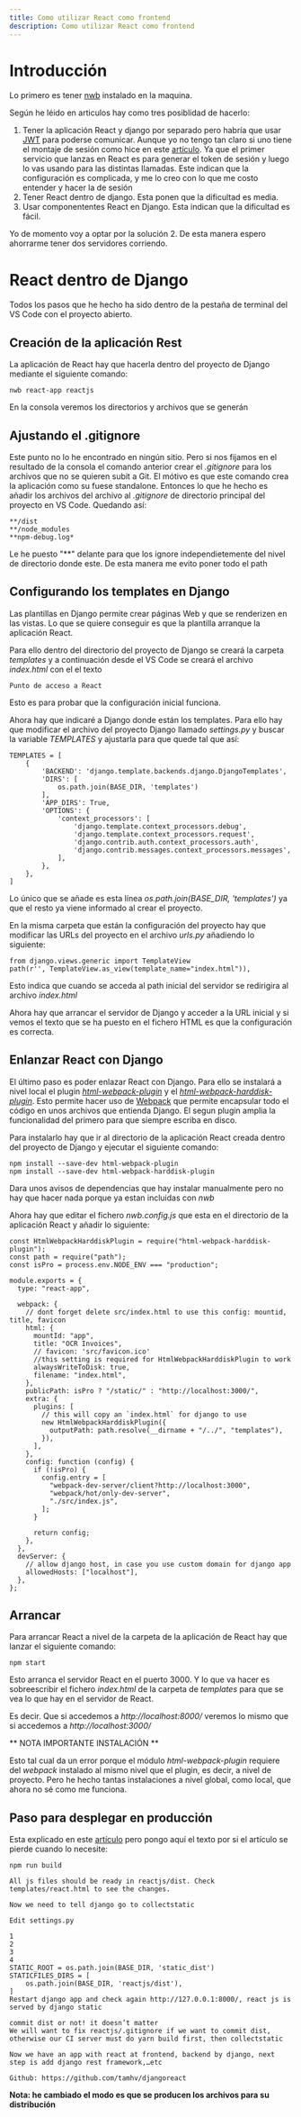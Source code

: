 ```yaml
---
title: Como utilizar React como frontend
description: Como utilizar React como frontend
---
```


# Introducción

Lo primero es tener [nwb](/docs/react/nwb/) instalado en la maquina.

Según he léido en articulos hay como tres posiblidad de hacerlo:

1. Tener la aplicación React y django por separado pero habría que usar [JWT](https://jwt.io/) para poderse comunicar. Aunque yo no tengo tan claro si uno tiene el montaje de sesión como hice en este [artículo](/docs/python/framework/django/autentificacion_session.md). Ya que el primer servicio que lanzas en React es para generar el token de sesión y luego lo vas usando para las distintas llamadas. Este indican que la configuración es complicada, y me lo creo con lo que me costo entender y hacer la de sesión
2. Tener React dentro de django. Esta ponen que la dificultad es media.
3. Usar componententes React en Django. Esta indican que la dificultad es fácil.

Yo de momento voy a optar por la solución 2. De esta manera espero ahorrarme tener dos servidores corriendo.

# React dentro de Django

Todos los pasos que he hecho ha sido dentro de la pestaña de terminal del VS Code con el proyecto abierto.

## Creación de la aplicación Rest

La aplicación de React hay que hacerla dentro del proyecto de Django mediante el siguiente comando:

```tpl
nwb react-app reactjs
```

En la consola veremos los directorios y archivos que se generán

## Ajustando el .gitignore

Este punto no lo he encontrado en ningún sitio. Pero si nos fijamos en el resultado de la consola el comando anterior crear el _.gitignore_ para los archivos que no se quieren subit a Git. El mótivo es que este comando crea la aplicación como su fuese standalone. Entonces lo que he hecho es añadir los archivos del archivo al _.gitignore_ de directorio principal del proyecto en VS Code. Quedando así:

```tpl
**/dist
**/node_modules
**npm-debug.log*
```

Le he puesto "\*\*" delante para que los ignore independietemente del nivel de directorio donde este. De esta manera me evito poner todo el path

## Configurando los templates en Django

Las plantillas en Django permite crear páginas Web y que se renderizen en las vistas. Lo que se quiere conseguir es que la plantilla arranque la aplicación React.

Para ello dentro del directorio del proyecto de Django se creará la carpeta _templates_ y a continuación desde el VS Code se creará el archivo _index.html_ con el el texto

```
Punto de acceso a React
```

Esto es para probar que la configuración inicial funciona.

Ahora hay que indicaré a Django donde están los templates. Para ello hay que modificar el archivo del proyecto Django llamado _settings.py_ y buscar la variable _TEMPLATES_ y ajustarla para que quede tal que así:

```tpl
TEMPLATES = [
    {
        'BACKEND': 'django.template.backends.django.DjangoTemplates',
        'DIRS': [
            os.path.join(BASE_DIR, 'templates')
        ],
        'APP_DIRS': True,
        'OPTIONS': {
            'context_processors': [
                'django.template.context_processors.debug',
                'django.template.context_processors.request',
                'django.contrib.auth.context_processors.auth',
                'django.contrib.messages.context_processors.messages',
            ],
        },
    },
]
```

Lo único que se añade es esta línea _os.path.join(BASE_DIR, 'templates')_ ya que el resto ya viene informado al crear el proyecto.

En la misma carpeta que están la configuración del proyecto hay que modificar las URLs del proyecto en el archivo _urls.py_ añadiendo lo siguiente:

```tpl
from django.views.generic import TemplateView
path(r'', TemplateView.as_view(template_name="index.html")),
```

Esto indica que cuando se acceda al path inicial del servidor se redirigira al archivo _index.html_

Ahora hay que arrancar el servidor de Django y acceder a la URL inicial y si vemos el texto que se ha puesto en el fichero HTML es que la configuración es correcta.

## Enlanzar React con Django

El último paso es poder enlazar React con Django. Para ello se instalará a nivel local el plugin _[html-webpack-plugin](https://github.com/jantimon/html-webpack-plugin)_ y el _[html-webpack-harddisk-plugin](https://github.com/jantimon/html-webpack-harddisk-plugin)_. Esto permite hacer uso de [Webpack](https://webpack.js.org/) que permite encapsular todo el código en unos archivos que entienda Django.
El segun plugin amplia la funcionalidad del primero para que siempre escriba en disco.

Para instalarlo hay que ir al directorio de la aplicación React creada dentro del proyecto de Django y ejecutar el siguiente comando:

```tpl
npm install --save-dev html-webpack-plugin
npm install --save-dev html-webpack-harddisk-plugin
```

Dara unos avisos de dependencias que hay instalar manualmente pero no hay que hacer nada porque ya estan incluidas con _nwb_

Ahora hay que editar el fichero _nwb.config.js_ que esta en el directorio de la aplicación React y añadir lo siguiente:

```tpl
const HtmlWebpackHarddiskPlugin = require("html-webpack-harddisk-plugin");
const path = require("path");
const isPro = process.env.NODE_ENV === "production";

module.exports = {
  type: "react-app",

  webpack: {
    // dont forget delete src/index.html to use this config: mountid, title, favicon
    html: {
      mountId: "app",
      title: "OCR Invoices",
      // favicon: 'src/favicon.ico'
      //this setting is required for HtmlWebpackHarddiskPlugin to work
      alwaysWriteToDisk: true,
      filename: "index.html",
    },
    publicPath: isPro ? "/static/" : "http://localhost:3000/",
    extra: {
      plugins: [
        // this will copy an `index.html` for django to use
        new HtmlWebpackHarddiskPlugin({
          outputPath: path.resolve(__dirname + "/../", "templates"),
        }),
      ],
    },
    config: function (config) {
      if (!isPro) {
        config.entry = [
          "webpack-dev-server/client?http://localhost:3000",
          "webpack/hot/only-dev-server",
          "./src/index.js",
        ];
      }

      return config;
    },
  },
  devServer: {
    // allow django host, in case you use custom domain for django app
    allowedHosts: ["localhost"],
  },
};
```

## Arrancar

Para arrancar React a nivel de la carpeta de la aplicación de React hay que lanzar el siguiente comando:

```tpl
npm start
```

Esto arranca el servidor React en el puerto 3000. Y lo que va hacer es sobreescribir el fichero _index.html_ de la carpeta de _templates_ para que se vea lo que hay en el servidor de React.

Es decir. Que si accedemos a _http://localhost:8000/_ veremos lo mismo que si accedemos a _http://localhost:3000/_

** NOTA IMPORTANTE INSTALACIÓN **

Esto tal cual da un error porque el módulo _html-webpack-plugin_ requiere del _webpack_ instalado al mismo nivel que el plugin, es decir, a nivel de proyecto. Pero he hecho tantas instalaciones a nivel global, como local, que ahora no sé como me funciona.

## Paso para desplegar en producción

Esta explicado en este [artículo](https://tamhv.github.io/2018/05/14/Setup-django-with-react-using-nwb/) pero pongo aquí el texto por si el artículo se pierde cuando lo necesite:

```tpl
npm run build

All js files should be ready in reactjs/dist. Check templates/react.html to see the changes.

Now we need to tell django go to collectstatic

Edit settings.py

1
2
3
4
STATIC_ROOT = os.path.join(BASE_DIR, 'static_dist')
STATICFILES_DIRS = [
    os.path.join(BASE_DIR, 'reactjs/dist'),
]
Restart django app and check again http://127.0.0.1:8000/, react js is served by django static

commit dist or not! it doesn’t matter
We will want to fix reactjs/.gitignore if we want to commit dist, otherwise our CI server must do yarn build first, then collectstatic

Now we have an app with react at frontend, backend by django, next step is add django rest framework,…etc

Github: https://github.com/tamhv/djangoreact
```

**Nota: he cambiado el modo es que se producen los archivos para su distribución**
